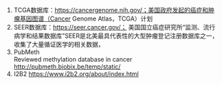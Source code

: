 1. TCGA数据库：https://cancergenome.nih.gov/；美国政府发起的癌症和肿瘤基因图谱（Cancer Genome Atlas，TCGA）计划
2. SEER数据库：https://seer.cancer.gov/；
美国国立癌症研究所“监测、流行病学和结果数据库”SEER是北美最具代表性的大型肿瘤登记注册数据库之一，收集了大量循证医学的相关数据，
3. PubMeth 	 
Reviewed methylation database in cancer
http://pubmeth.biobix.be/temp/static/
4. I2B2
https://www.i2b2.org/about/index.html 
